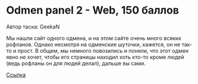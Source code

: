 # Odmen panel 2 - Web, 150 баллов
Автор таска: GeekaN

Мы нашли сайт одного одмена, и на этом сайте очень много всяких рофланов. Однако несмотря на одменские шуточки, кажется, он не так-то и прост. В общем, мы немного повозились и поняли, что этот одмен явно не хочет, чтобы его страницы находил хоть кто-то кроме людей (ведь рофланы он для людей делал), дальше вы сами.

[Ссылка](https://odmen-panel.ctf.yummytacos.me/)
